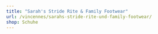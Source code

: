 ```yaml
---
title: "Sarah's Stride Rite & Family Footwear"
url: /vincennes/sarahs-stride-rite-und-family-footwear/
shop: Schuhe
---
```

